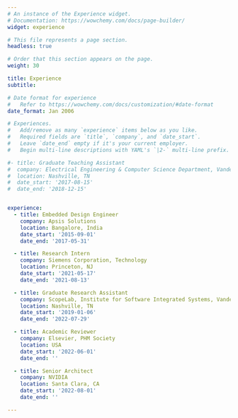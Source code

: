 ```yaml
---
# An instance of the Experience widget.
# Documentation: https://wowchemy.com/docs/page-builder/
widget: experience

# This file represents a page section.
headless: true

# Order that this section appears on the page.
weight: 30

title: Experience
subtitle:

# Date format for experience
#   Refer to https://wowchemy.com/docs/customization/#date-format
date_format: Jan 2006

# Experiences.
#   Add/remove as many `experience` items below as you like.
#   Required fields are `title`, `company`, and `date_start`.
#   Leave `date_end` empty if it's your current employer.
#   Begin multi-line descriptions with YAML's `|2-` multi-line prefix.

#- title: Graduate Teaching Assistant
#  company: Electrical Engineering & Computer Science Department, Vanderbilt University
#  location: Nashville, TN
#  date_start: '2017-08-15'
#  date_end: '2018-12-15'


experience:
  - title: Embedded Design Engineer
    company: Apsis Solutions
    location: Bangalore, India
    date_start: '2015-09-01'
    date_end: '2017-05-31'

  - title: Research Intern
    company: Siemens Corporation, Technology
    location: Princeton, NJ
    date_start: '2021-05-17'
    date_end: '2021-08-13'

  - title: Graduate Research Assistant
    company: ScopeLab, Institute for Software Integrated Systems, Vanderbilt University
    location: Nashville, TN
    date_start: '2019-01-06'
    date_end: '2022-07-29'

  - title: Academic Reviewer
    company: Elsevier, PHM Society
    location: USA
    date_start: '2022-06-01'
    date_end: ''

  - title: Senior Architect
    company: NVIDIA
    location: Santa Clara, CA
    date_start: '2022-08-01'
    date_end: ''

---
```

